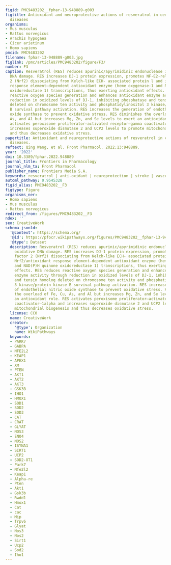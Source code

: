 ```yaml
---
figid: PMC9483202__fphar-13-948889-g003
figtitle: Antioxidant and neuroprotective actions of resveratrol in cerebrovascular
  diseases
organisms:
- Mus musculus
- Rattus norvegicus
- Arachis hypogaea
- Cicer arietinum
- Homo sapiens
pmcid: PMC9483202
filename: fphar-13-948889-g003.jpg
figlink: /pmc/articles/PMC9483202/figure/F3/
number: F3
caption: Resveratrol (RES) reduces apurinic/apyrimidinic endonuclease 1–induced oxidative
  DNA damage. RES increases DJ-1 protein expression, promotes NF-E2-related factor
  2 (Nrf2) dissociating from Kelch-like ECH- associated protein l and induces Nrf2/antioxidant
  response element–dependent antioxidant enzyme (heme oxygenase-1 and NAD(P)H quinone
  oxidoreductase 1) transcriptions, thus exerting antioxidant effects. RES reduces
  reactive oxygen species generation and enhances antioxidant enzyme activity through
  reduction in oxidized levels of DJ-1, inhibiting phosphatase and tensin homolog
  deleted on chromosome ten activity and phosphatidylinositol 3 kinase/protein kinase
  B survival pathway activation. RES increases the generation of endothelial nitric
  oxide synthase to prevent oxidative stress. RES diminishes the overload of Fe, Cu,
  As, and Al but increases Mg, Zn, and Se levels to exert an antioxidant role. RES
  activates peroxisome proliferator–activated receptor–gamma coactivator–1alpha and
  increases superoxide dismutase 2 and UCP2 levels to promote mitochondrial biogenesis
  and thus decreases oxidative stress.
papertitle: Antioxidant and neuroprotective actions of resveratrol in cerebrovascular
  diseases.
reftext: Qing Wang, et al. Front Pharmacol. 2022;13:948889.
year: '2022'
doi: 10.3389/fphar.2022.948889
journal_title: Frontiers in Pharmacology
journal_nlm_ta: Front Pharmacol
publisher_name: Frontiers Media S.A.
keywords: resveratrol | anti-oxidant | neuroprotection | stroke | vascular dementia
automl_pathway: 0.9545328
figid_alias: PMC9483202__F3
figtype: Figure
organisms_ner:
- Homo sapiens
- Mus musculus
- Rattus norvegicus
redirect_from: /figures/PMC9483202__F3
ndex: ''
seo: CreativeWork
schema-jsonld:
  '@context': https://schema.org/
  '@id': https://pfocr.wikipathways.org/figures/PMC9483202__fphar-13-948889-g003.html
  '@type': Dataset
  description: Resveratrol (RES) reduces apurinic/apyrimidinic endonuclease 1–induced
    oxidative DNA damage. RES increases DJ-1 protein expression, promotes NF-E2-related
    factor 2 (Nrf2) dissociating from Kelch-like ECH- associated protein l and induces
    Nrf2/antioxidant response element–dependent antioxidant enzyme (heme oxygenase-1
    and NAD(P)H quinone oxidoreductase 1) transcriptions, thus exerting antioxidant
    effects. RES reduces reactive oxygen species generation and enhances antioxidant
    enzyme activity through reduction in oxidized levels of DJ-1, inhibiting phosphatase
    and tensin homolog deleted on chromosome ten activity and phosphatidylinositol
    3 kinase/protein kinase B survival pathway activation. RES increases the generation
    of endothelial nitric oxide synthase to prevent oxidative stress. RES diminishes
    the overload of Fe, Cu, As, and Al but increases Mg, Zn, and Se levels to exert
    an antioxidant role. RES activates peroxisome proliferator–activated receptor–gamma
    coactivator–1alpha and increases superoxide dismutase 2 and UCP2 levels to promote
    mitochondrial biogenesis and thus decreases oxidative stress.
  license: CC0
  name: CreativeWork
  creator:
    '@type': Organization
    name: WikiPathways
  keywords:
  - PARK7
  - GABPA
  - NFE2L2
  - KEAP1
  - APEX1
  - XM
  - PTEN
  - AKT1
  - AKT2
  - AKT3
  - GSK3B
  - IHO1
  - HMOX1
  - SOD1
  - SOD2
  - SOD3
  - CAT
  - CRAT
  - GLYAT
  - NOS3
  - ENO4
  - NOS2
  - ISYNA1
  - SIRT1
  - UCP2
  - SOD2-OT1
  - Park7
  - Nfe2l2
  - Keap1
  - Alpha-re
  - Pten
  - Akt1
  - Gsk3b
  - Rwdd1
  - Hmox1
  - Cat
  - cac
  - Mip
  - Trpv6
  - Glyat
  - Nos3
  - Nos2
  - Sirt1
  - Ucp2
  - Sod2
  - Iho1
---
```

